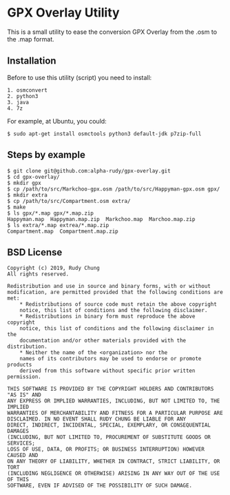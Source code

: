 # GPX Overlay Utility

This is a small utility to ease the conversion GPX Overlay from the .osm to the .map format.

## Installation

Before to use this utility (script) you need to install:

    1. osmconvert
    2. python3
    3. java
    4. 7z

For example, at Ubuntu, you could:

    $ sudo apt-get install osmctools python3 default-jdk p7zip-full

## Steps by example

    $ git clone git@github.com:alpha-rudy/gpx-overlay.git
    $ cd gpx-overlay/
    $ mkdir gpx
    $ cp /path/to/src/Markchoo-gpx.osm /path/to/src/Happyman-gpx.osm gpx/
    $ mkdir extra
    $ cp /path/to/src/Compartment.osm extra/
    $ make
    $ ls gpx/*.map gpx/*.map.zip
    Happyman.map  Happyman.map.zip  Markchoo.map  Marchoo.map.zip 
    $ ls extra/*.map extrea/*.map.zip
    Compartment.map  Compartment.map.zip

## BSD License

    Copyright (c) 2019, Rudy Chung
    All rights reserved.

    Redistribution and use in source and binary forms, with or without
    modification, are permitted provided that the following conditions are met:
        * Redistributions of source code must retain the above copyright
        notice, this list of conditions and the following disclaimer.
        * Redistributions in binary form must reproduce the above copyright
        notice, this list of conditions and the following disclaimer in the
        documentation and/or other materials provided with the distribution.
        * Neither the name of the <organization> nor the
        names of its contributors may be used to endorse or promote products
        derived from this software without specific prior written permission.

    THIS SOFTWARE IS PROVIDED BY THE COPYRIGHT HOLDERS AND CONTRIBUTORS "AS IS" AND
    ANY EXPRESS OR IMPLIED WARRANTIES, INCLUDING, BUT NOT LIMITED TO, THE IMPLIED
    WARRANTIES OF MERCHANTABILITY AND FITNESS FOR A PARTICULAR PURPOSE ARE
    DISCLAIMED. IN NO EVENT SHALL RUDY CHUNG BE LIABLE FOR ANY
    DIRECT, INDIRECT, INCIDENTAL, SPECIAL, EXEMPLARY, OR CONSEQUENTIAL DAMAGES
    (INCLUDING, BUT NOT LIMITED TO, PROCUREMENT OF SUBSTITUTE GOODS OR SERVICES;
    LOSS OF USE, DATA, OR PROFITS; OR BUSINESS INTERRUPTION) HOWEVER CAUSED AND
    ON ANY THEORY OF LIABILITY, WHETHER IN CONTRACT, STRICT LIABILITY, OR TORT
    (INCLUDING NEGLIGENCE OR OTHERWISE) ARISING IN ANY WAY OUT OF THE USE OF THIS
    SOFTWARE, EVEN IF ADVISED OF THE POSSIBILITY OF SUCH DAMAGE.
